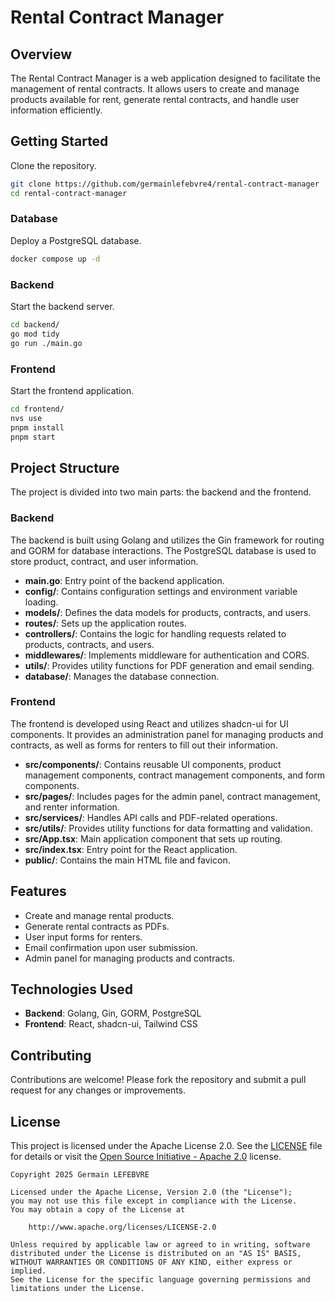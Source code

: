 # Rental Contract Manager

## Overview

The Rental Contract Manager is a web application designed to facilitate the management of rental contracts. It allows users to create and manage products available for rent, generate rental contracts, and handle user information efficiently.

## Getting Started

Clone the repository.

```bash
git clone https://github.com/germainlefebvre4/rental-contract-manager
cd rental-contract-manager
```
### Database

Deploy a PostgreSQL database.

```bash
docker compose up -d
```

### Backend

Start the backend server.

```bash
cd backend/
go mod tidy
go run ./main.go
```

### Frontend

Start the frontend application.

```bash
cd frontend/
nvs use
pnpm install
pnpm start
```

## Project Structure

The project is divided into two main parts: the backend and the frontend.

### Backend

The backend is built using Golang and utilizes the Gin framework for routing and GORM for database interactions. The PostgreSQL database is used to store product, contract, and user information.

- **main.go**: Entry point of the backend application.
- **config/**: Contains configuration settings and environment variable loading.
- **models/**: Defines the data models for products, contracts, and users.
- **routes/**: Sets up the application routes.
- **controllers/**: Contains the logic for handling requests related to products, contracts, and users.
- **middlewares/**: Implements middleware for authentication and CORS.
- **utils/**: Provides utility functions for PDF generation and email sending.
- **database/**: Manages the database connection.

### Frontend

The frontend is developed using React and utilizes shadcn-ui for UI components. It provides an administration panel for managing products and contracts, as well as forms for renters to fill out their information.

- **src/components/**: Contains reusable UI components, product management components, contract management components, and form components.
- **src/pages/**: Includes pages for the admin panel, contract management, and renter information.
- **src/services/**: Handles API calls and PDF-related operations.
- **src/utils/**: Provides utility functions for data formatting and validation.
- **src/App.tsx**: Main application component that sets up routing.
- **src/index.tsx**: Entry point for the React application.
- **public/**: Contains the main HTML file and favicon.


## Features

- Create and manage rental products.
- Generate rental contracts as PDFs.
- User input forms for renters.
- Email confirmation upon user submission.
- Admin panel for managing products and contracts.

## Technologies Used

- **Backend**: Golang, Gin, GORM, PostgreSQL
- **Frontend**: React, shadcn-ui, Tailwind CSS

## Contributing

Contributions are welcome! Please fork the repository and submit a pull request for any changes or improvements.

## License

This project is licensed under the Apache License 2.0. See the [LICENSE](LICENSE) file for details or visit the [Open Source Initiative - Apache 2.0](https://opensource.org/license/apache-2-0) license.

```raw
Copyright 2025 Germain LEFEBVRE

Licensed under the Apache License, Version 2.0 (the "License");
you may not use this file except in compliance with the License.
You may obtain a copy of the License at

    http://www.apache.org/licenses/LICENSE-2.0

Unless required by applicable law or agreed to in writing, software
distributed under the License is distributed on an "AS IS" BASIS,
WITHOUT WARRANTIES OR CONDITIONS OF ANY KIND, either express or implied.
See the License for the specific language governing permissions and
limitations under the License.
```
